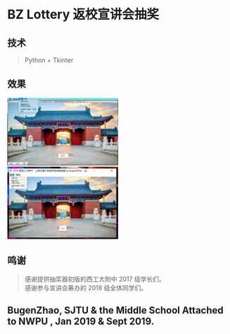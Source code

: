 # BZ Lottery 返校宣讲会抽奖
## 技术
> Python + Tkinter
## 效果
<img src="./images/screenshot0.jpg" width="50%" alt="on macOS">
<img src="images/screenshot1.png" width="50%" alt="on Windows">

## 鸣谢
> 感谢提供抽奖器初版的西工大附中 2017 级学长们。  
> 感谢参与宣讲会筹办的 2018 级全体同学们。

## BugenZhao, SJTU & the Middle School Attached to NWPU , Jan 2019 & Sept 2019.
